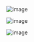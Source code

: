 ![image](https://user-images.githubusercontent.com/60442877/233525711-a65ae21f-5ea8-4994-b0e5-a7f1b9ec8d3f.png)

![image](https://user-images.githubusercontent.com/60442877/233525725-120be6c0-cdd8-4fef-964b-ab7f351e39b7.png)

![image](https://user-images.githubusercontent.com/60442877/233525743-9b7b2eb1-5cac-4b08-8d10-f7f4662bea7e.png)


